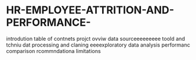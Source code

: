 # HR-EMPLOYEE-ATTRITION-AND-PERFORMANCE-
introdution
table of contnets
projct ovviw
data sourceeeeeeeee
toold and tchniu
dat processing and claning
eeeexploratory data analysis
performanc comparison
rcommndationa
limitations
